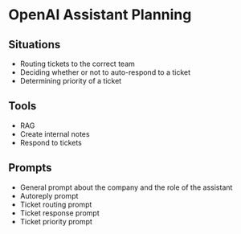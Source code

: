 # OpenAI Assistant Planning

## Situations

- Routing tickets to the correct team
- Deciding whether or not to auto-respond to a ticket
- Determining priority of a ticket


## Tools
- RAG
- Create internal notes
- Respond to tickets

## Prompts

- General prompt about the company and the role of the assistant
- Autoreply prompt
- Ticket routing prompt
- Ticket response prompt
- Ticket priority prompt